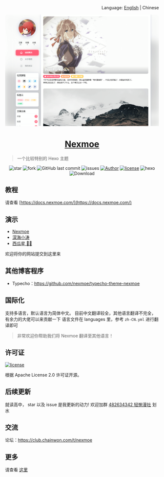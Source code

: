 <div align="right">Language: <a title="English" href="https://github.com/nexmoe/hexo-theme-nexmoe/blob/master/README/english.md">English</a> | Chinese </div>

![预览图](cover.png)

<h1 align="center"><a href="https://nexmoe.com/hexo-theme-nexmoe.html" target="_blank">Nexmoe</a></h1>

> 一个比较特别的 Hexo 主题

<p align="center">
<img alt="star" src="https://img.shields.io/github/stars/nexmoe/hexo-theme-nexmoe.svg"/>
<img alt="fork" src="https://img.shields.io/github/forks/nexmoe/hexo-theme-nexmoe.svg"/>
<img alt="GitHub last commit" src="https://img.shields.io/github/last-commit/nexmoe/hexo-theme-nexmoe.svg?label=commits">
<img alt="issues" src="https://img.shields.io/github/issues/nexmoe/hexo-theme-nexmoe.svg"/>
<a href="https://nexmoe.com"><img alt="Author" src="https://img.shields.io/badge/author-%E6%8A%98%E5%BD%B1%E8%BD%BB%E6%A2%A6-red.svg"/></a>
<a href="https://github.com/nexmoe/hexo-theme-nexmoe/blob/master/LICENSE"><img alt="license" src="https://img.shields.io/github/license/nexmoe/hexo-theme-nexmoe.svg"/></a>
<img alt="hexo" src="https://img.shields.io/badge/hexo-blue.svg"/>
<img alt="Download" src="https://img.shields.io/badge/download-29.9KB-brightgreen.svg"/>
</p>

## 教程
请查看 [https://docs.nexmoe.com/](https://docs.nexmoe.com/)

## 演示

- [Nexmoe](https://nexmoe.com/)
- [深海小涛](https://hexo.xtaolink.cn/)
- [西瓜星 🍉✨](https://suikastar.com/)

欢迎将你的网站提交到这里来

## 其他博客程序
 - Typecho：https://github.com/nexmoe/typecho-theme-nexmoe

## 国际化

支持多语言，默认语言为简体中文。
目前中文翻译较全，其他语言翻译不完全，有余力的大佬可以来贡献一下
语言文件在 languages 里，参考 `zh-CN.yml` 进行翻译即可

> 非常欢迎你帮助我们将 Nexmoe 翻译至其他语言！

## 许可证

<a href="https://github.com/nexmoe/hexo-theme-nexmoe/blob/master/LICENSE"><img alt="license" src="https://img.shields.io/github/license/nexmoe/hexo-theme-nexmoe.svg"/></a>

根据 Apache License 2.0 许可证开源。

## 后续更新
就读高中，
star 以及 issue 是我更新的动力!
欢迎加群 [482634342 轻惋漫社](https://jq.qq.com/?_wv=1027&k=5CfKHun) 划水

## 交流
论坛：https://club.chainwon.com/t/nexmoe

## 更多
请查看 [这里](https://nexmoe.com/hexo-theme-nexmoe.html)
